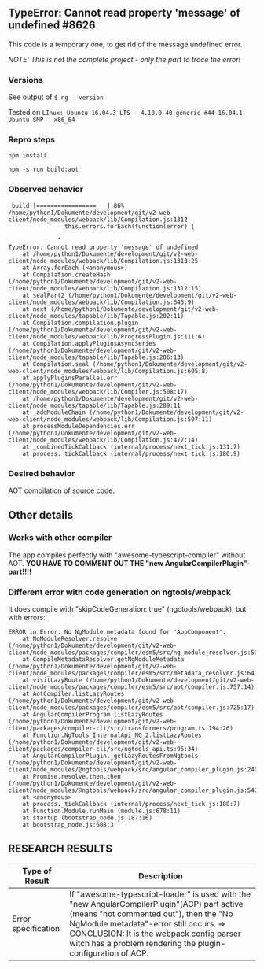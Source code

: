## TypeError: Cannot read property 'message' of undefined #8626

This code is a temporary one, to get rid of the message undefined error.

*NOTE: This is not the complete project - only the part to trace the error!*

### Versions
See output of `$ ng --version`

Tested on `LInux: Ubuntu 16.04.3 LTS - 4.10.0-40-generic #44~16.04.1-Ubuntu SMP - x86_64`

### Repro steps
`npm install`

`npm -s run build:aot`

### Observed behavior
```
 build [=================   ] 86%
/home/python1/Dokumente/development/git/v2-web-client/node_modules/webpack/lib/Compilation.js:1312
                this.errors.forEach(function(error) {

              ^
TypeError: Cannot read property 'message' of undefined
    at /home/python1/Dokumente/development/git/v2-web-client/node_modules/webpack/lib/Compilation.js:1313:25
    at Array.forEach (<anonymous>)
    at Compilation.createHash (/home/python1/Dokumente/development/git/v2-web-client/node_modules/webpack/lib/Compilation.js:1312:15)
    at sealPart2 (/home/python1/Dokumente/development/git/v2-web-client/node_modules/webpack/lib/Compilation.js:645:9)
    at next (/home/python1/Dokumente/development/git/v2-web-client/node_modules/tapable/lib/Tapable.js:202:11)
    at Compilation.compilation.plugin (/home/python1/Dokumente/development/git/v2-web-client/node_modules/webpack/lib/ProgressPlugin.js:111:6)
    at Compilation.applyPluginsAsyncSeries (/home/python1/Dokumente/development/git/v2-web-client/node_modules/tapable/lib/Tapable.js:206:13)
    at Compilation.seal (/home/python1/Dokumente/development/git/v2-web-client/node_modules/webpack/lib/Compilation.js:605:8)
    at applyPluginsParallel.err (/home/python1/Dokumente/development/git/v2-web-client/node_modules/webpack/lib/Compiler.js:508:17)
    at /home/python1/Dokumente/development/git/v2-web-client/node_modules/tapable/lib/Tapable.js:289:11
    at _addModuleChain (/home/python1/Dokumente/development/git/v2-web-client/node_modules/webpack/lib/Compilation.js:507:11)
    at processModuleDependencies.err (/home/python1/Dokumente/development/git/v2-web-client/node_modules/webpack/lib/Compilation.js:477:14)
    at _combinedTickCallback (internal/process/next_tick.js:131:7)
    at process._tickCallback (internal/process/next_tick.js:180:9)
```

### Desired behavior
AOT compilation of source code.

## Other details

### Works with other compiler
The app compiles perfectly with "awesome-typescript-compiler" without AOT. 
**YOU HAVE TO COMMENT OUT THE "new AngularCompilerPlugin"-part!!!!**

### Different error with code generation on ngtools/webpack
It  does compile with "skipCodeGeneration: true" (ngctools/webpack), but with errors:
```
ERROR in Error: No NgModule metadata found for 'AppComponent'.
    at NgModuleResolver.resolve (/home/python1/Dokumente/development/git/v2-web-client/node_modules/packages/compiler/esm5/src/ng_module_resolver.js:50:12)
    at CompileMetadataResolver.getNgModuleMetadata (/home/python1/Dokumente/development/git/v2-web-client/node_modules/packages/compiler/esm5/src/metadata_resolver.js:641:58)
    at visitLazyRoute (/home/python1/Dokumente/development/git/v2-web-client/node_modules/packages/compiler/esm5/src/aot/compiler.js:757:14)
    at AotCompiler.listLazyRoutes (/home/python1/Dokumente/development/git/v2-web-client/node_modules/packages/compiler/esm5/src/aot/compiler.js:725:17)
    at AngularCompilerProgram.listLazyRoutes (/home/python1/Dokumente/development/git/v2-web-client/packages/compiler-cli/src/transformers/program.ts:194:26)
    at Function.NgTools_InternalApi_NG_2.listLazyRoutes (/home/python1/Dokumente/development/git/v2-web-client/packages/compiler-cli/src/ngtools_api.ts:95:34)
    at AngularCompilerPlugin._getLazyRoutesFromNgtools (/home/python1/Dokumente/development/git/v2-web-client/node_modules/@ngtools/webpack/src/angular_compiler_plugin.js:246:66)
    at Promise.resolve.then.then (/home/python1/Dokumente/development/git/v2-web-client/node_modules/@ngtools/webpack/src/angular_compiler_plugin.js:542:50)
    at <anonymous>
    at process._tickCallback (internal/process/next_tick.js:188:7)
    at Function.Module.runMain (module.js:678:11)
    at startup (bootstrap_node.js:187:16)
    at bootstrap_node.js:608:3
```

## RESEARCH RESULTS
Type of Result | Description
------------ | -------------
Error specification | If "awesome-typescript-loader" is used with the "new AngularCompilerPlugin"(ACP) part active (means "not commented out"), then the "No NgModule metadata"-error still occurs. => CONCLUSION: It is the webpack config parser witch has a problem rendering the plugin-configuration of ACP.
